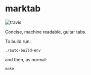 # marktab

![travis](https://travis-ci.org/cknadler/marktab.png "travis")

Concise, machine readable, guitar tabs.

To build run:

`./auto-build-env`

and then, as normal:

`make`
